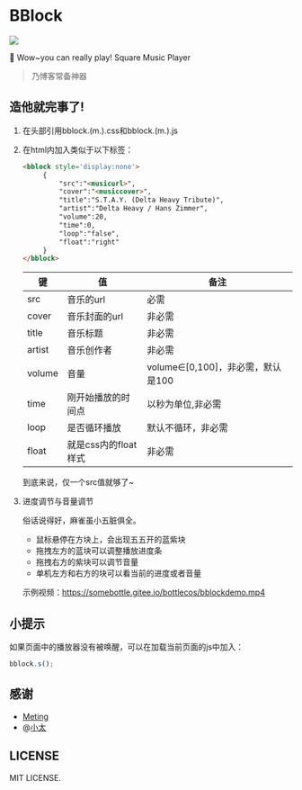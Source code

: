 # BBlock
![](https://wx4.sinaimg.cn/large/0085ZR6Aly1gde920yccgj3047046mxu)  

🎵 Wow~you can really play! Square Music Player

> 乃博客常备神器  

## 造他就完事了!  
1. 在头部引用bblock.(m.).css和bblock.(m.).js  
2. 在html内加入类似于以下标签：  
   ```html
   <bblock style='display:none'>
		{
			"src":"<musicurl>",
			"cover":"<musiccover>",
			"title":"S.T.A.Y. (Delta Heavy Tribute)",
			"artist":"Delta Heavy / Hans Zimmer",
			"volume":20,
			"time":0,
			"loop":"false",
			"float":"right"
		}
   </bblock>
   ```

   |键|值|备注|
   |-----|-----|-----|
   |src|音乐的url|必需|
   |cover|音乐封面的url|非必需|
   |title|音乐标题|非必需|
   |artist|音乐创作者|非必需|
   |volume|音量|volume∈[0,100]，非必需，默认是100|
   |time|刚开始播放的时间点|以秒为单位,非必需|
   |loop|是否循环播放|默认不循环，非必需|
   |float|就是css内的float样式|非必需|  

   到底来说，仅一个src值就够了~  

3. 进度调节与音量调节  

   俗话说得好，麻雀虽小五脏俱全。  

   * 鼠标悬停在方块上，会出现五五开的蓝紫块  
   * 拖拽左方的蓝块可以调整播放进度条  
   * 拖拽右方的紫块可以调节音量  
   * 单机左方和右方的块可以看当前的进度或者音量  
   
   示例视频：https://somebottle.gitee.io/bottlecos/bblockdemo.mp4  
   
## 小提示  
如果页面中的播放器没有被唤醒，可以在加载当前页面的js中加入：  
```javascript
bblock.s();  
```

## 感谢  
* [Meting](https://github.com/metowolf/Meting)  
* @[小太](https://github.com/SatoSouta)  

## LICENSE
MIT LICENSE.  
